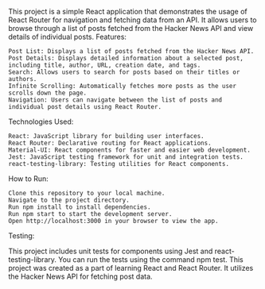 This project is a simple React application that demonstrates the usage of React Router for navigation and fetching data from an API. It allows users to browse through a list of posts fetched from the Hacker News API and view details of individual posts.
Features:

    Post List: Displays a list of posts fetched from the Hacker News API.
    Post Details: Displays detailed information about a selected post, including title, author, URL, creation date, and tags.
    Search: Allows users to search for posts based on their titles or authors.
    Infinite Scrolling: Automatically fetches more posts as the user scrolls down the page.
    Navigation: Users can navigate between the list of posts and individual post details using React Router.

Technologies Used:

    React: JavaScript library for building user interfaces.
    React Router: Declarative routing for React applications.
    Material-UI: React components for faster and easier web development.
    Jest: JavaScript testing framework for unit and integration tests.
    react-testing-library: Testing utilities for React components.

How to Run:

    Clone this repository to your local machine.
    Navigate to the project directory.
    Run npm install to install dependencies.
    Run npm start to start the development server.
    Open http://localhost:3000 in your browser to view the app.

Testing:

This project includes unit tests for components using Jest and react-testing-library. You can run the tests using the command npm test. This project was created as a part of learning React and React Router. It utilizes the Hacker News API for fetching post data.
